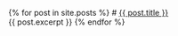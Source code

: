 {% for post in site.posts %}
      # <a href="{{ post.url }}">{{ post.title }}</a>
      <br>{{ post.excerpt }}
{% endfor %}

